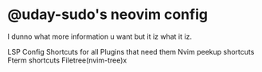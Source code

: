 # @uday-sudo's neovim config

I dunno what more information u want but it iz what it iz.

LSP Config
Shortcuts for all Plugins that need them
Nvim peekup shortcuts
Fterm shortcuts
Filetree(nvim-tree)x
